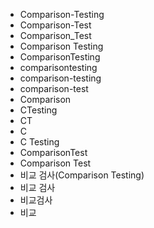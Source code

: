 - Comparison-Testing
- Comparison-Test
- Comparison_Test
- Comparison Testing
- ComparisonTesting
- comparisontesting
- comparison-testing
- comparison-test
- Comparison
- CTesting
- CT
- C
- C Testing
- ComparisonTest
- Comparison Test
- 비교 검사(Comparison Testing)
- 비교 검사
- 비교검사
- 비교